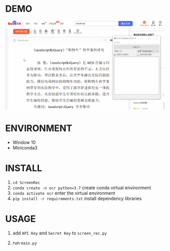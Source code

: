 # DEMO

![demo](./img/demo.gif)

# ENVIRONMENT

- Window 10
- Miniconda3

# INSTALL

1. `cd ScreenRec` 
2. `conda create -n ocr python=3.7`  create conda virtual environment
3. `conda activate ocr` enter the virtual environment
4. `pip install -r requirements.txt` install dependency libraries

# USAGE

1. add `API Key` and `Secret Key` to `screen_rec.py`

2. run `main.py`